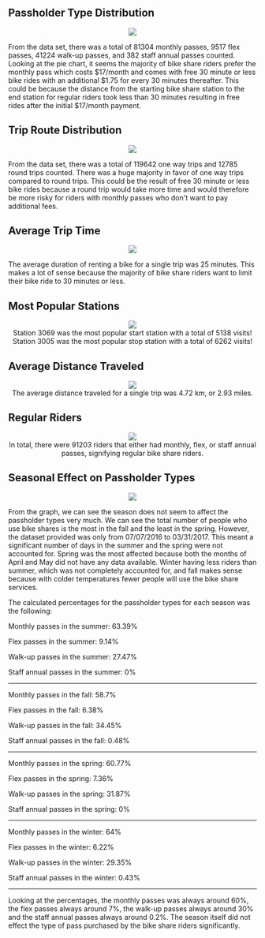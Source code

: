 

## Passholder Type Distribution

<p align="center">
  <img src="https://raw.githubusercontent.com/ashvin26/BikeShares/master/Images/PassholderTypes.jpeg">
</p>

From the data set, there was a total of 81304 monthly passes, 9517 flex passes, 41224 walk-up passes, and 382 staff annual passes counted. Looking at the pie chart, it seems the majority of bike share riders prefer the monthly pass which costs $17/month and comes with free 30 minute or less bike rides with an additional $1.75 for every 30 minutes thereafter. This could be because the distance from the starting bike share station to the end station for regular riders took less than 30 minutes resulting in free rides after the initial $17/month payment.

## Trip Route Distribution

<p align="center">
  <img src="https://raw.githubusercontent.com/ashvin26/BikeShares/master/Images/TripRouteCategories.jpeg">
</p>

From the data set, there was a total of 119642 one way trips and 12785 round trips counted. There was a huge majority in favor of one way trips compared to round trips. This could be the result of free 30 minute or less bike rides because a round trip would take more time and would therefore be more risky for riders with monthly passes who don't want to pay additional fees.

## Average Trip Time

<p align="center">
  <img src="https://raw.githubusercontent.com/ashvin26/BikeShares/master/Images/Time.jpg">
</p>

The average duration of renting a bike for a single trip was 25 minutes. This makes a lot of sense because the majority of bike share riders want to limit their bike ride to 30 minutes or less.

## Most Popular Stations

<p align="center">
  <img src="https://raw.githubusercontent.com/ashvin26/BikeShares/master/Images/Popular.gif">
  <br>
  Station 3069 was the most popular start station with a total of 5138 visits!
  <br>
  Station 3005 was the most popular stop station with a total of 6262 visits!
</p>

## Average Distance Traveled

<p align="center">
  <img src="https://raw.githubusercontent.com/ashvin26/BikeShares/master/Images/Bike.png">
  <br>
  The average distance traveled for a single trip was 4.72 km, or 2.93 miles.
</p>

## Regular Riders

<p align="center">
  <img src="https://raw.githubusercontent.com/ashvin26/BikeShares/master/Images/Pass.gif">
  <br>
  In total, there were 91203 riders that either had monthly, flex, or staff annual passes, signifying regular bike share riders.
</p>

## Seasonal Effect on Passholder Types

<p align="center">
  <img src="https://raw.githubusercontent.com/ashvin26/BikeShares/master/Images/SeasonComparison.jpeg">
</p>

From the graph, we can see the season does not seem to affect the passholder types very much. We can see the total number of people who use bike shares is the most in the fall and the least in the spring. However, the dataset provided was only from 07/07/2016 to 03/31/2017. This meant a significant number of days in the summer and the spring were not accounted for. Spring was the most affected because both the months of April and May did not have any data available. Winter having less riders than summer, which was not completely accounted for, and fall makes sense because with colder temperatures fewer people will use the bike share services.

The calculated percentages for the passholder types for each season was the following:

Monthly passes in the summer: 63.39%

Flex passes in the summer: 9.14%

Walk-up passes in the summer: 27.47%

Staff annual passes in the summer: 0%

* * *

Monthly passes in the fall: 58.7%

Flex passes in the fall: 6.38%

Walk-up passes in the fall: 34.45%

Staff annual passes in the fall: 0.48%

* * *

Monthly passes in the spring: 60.77%

Flex passes in the spring: 7.36%

Walk-up passes in the spring: 31.87%

Staff annual passes in the spring: 0%

* * *

Monthly passes in the winter: 64%

Flex passes in the winter: 6.22%

Walk-up passes in the winter: 29.35%

Staff annual passes in the winter: 0.43%

* * *

Looking at the percentages, the monthly passes was always around 60%, the flex passes always around 7%, the walk-up passes always around 30% and the staff annual passes always around 0.2%. The season itself did not effect the type of pass purchased by the bike share riders significantly.
